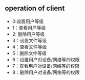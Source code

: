 ## operation of client
- 0:设置用户等级
- 1：查看用户等级
- 2: 删除用户等级
- 3：设置文件等级
- 4：查看文件等级
- 5：删除文件等级
- 6：设置用户对设备/网络等的权限
- 7：查看用户对设备/网络等的权限
- 8：删除用户对设备/网络等的权限
